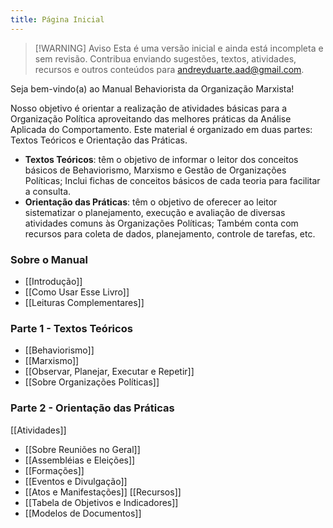 ```yaml
---
title: Página Inicial
---
```

> [!WARNING] Aviso
> Esta é uma versão inicial e ainda está incompleta e sem revisão. Contribua enviando sugestões, textos, atividades, recursos e outros conteúdos para andreyduarte.aad@gmail.com.

Seja bem-vindo(a) ao Manual Behaviorista da Organização Marxista!

Nosso objetivo é orientar a realização de atividades básicas para a Organização Política aproveitando das melhores práticas da Análise Aplicada do Comportamento. Este material é organizado em duas partes: Textos Teóricos e Orientação das Práticas. 

* **Textos Teóricos**: têm o objetivo de informar o leitor dos conceitos básicos de Behaviorismo, Marxismo e Gestão de Organizações Políticas; Inclui fichas de conceitos básicos de cada teoria para facilitar a consulta.
* **Orientação das Práticas**: têm o objetivo de oferecer ao leitor  sistematizar o planejamento, execução e avaliação de diversas atividades comuns às Organizações Políticas; Também conta com recursos para coleta de dados, planejamento, controle de tarefas, etc.
### Sobre o Manual
* [[Introdução]]
* [[Como Usar Esse Livro]]
* [[Leituras Complementares]]
### Parte 1 - Textos Teóricos
* [[Behaviorismo]]
* [[Marxismo]]
* [[Observar, Planejar, Executar e Repetir]]
* [[Sobre Organizações Políticas]]
### Parte 2 - Orientação das Práticas
[[Atividades]]
* [[Sobre Reuniões no Geral]]
* [[Assembléias e Eleições]]
* [[Formações]]
* [[Eventos e Divulgação]]
* [[Atos e Manifestações]]
[[Recursos]]
* [[Tabela de Objetivos e Indicadores]]
* [[Modelos de Documentos]]